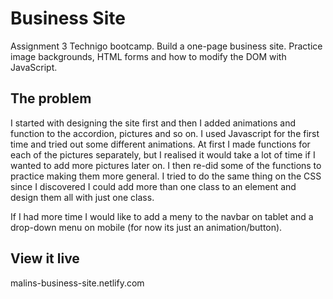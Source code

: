 # Business Site


Assignment 3 Technigo bootcamp. Build a one-page business site. Practice image backgrounds, HTML forms and how to modify the DOM with JavaScript. 


## The problem


I started with designing the site first and then I added animations and function to the accordion, pictures and so on. 
I used Javascript for the first time and tried out some different animations. At first I made functions for each of the pictures separately,
but I realised it would take a lot of time if I wanted to add more pictures later on. I then re-did some of the functions to practice making
them more general. I tried to do the same thing on the CSS since I discovered I could add more than one class to an element and  design them all
with just one class.

If I had more time I would like to add a meny to the navbar on tablet and a drop-down menu on mobile (for now its just an animation/button).


## View it live


malins-business-site.netlify.com

